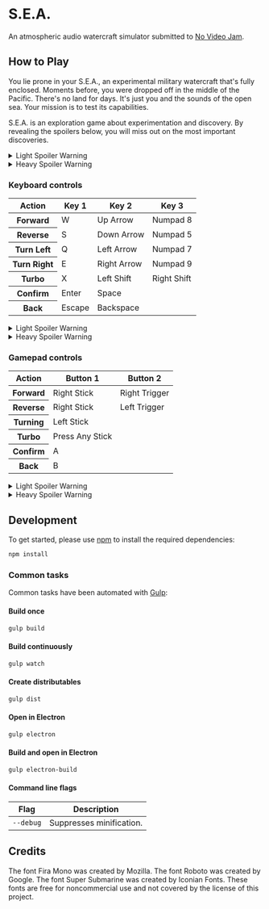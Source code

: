 # S.E.A.
An atmospheric audio watercraft simulator submitted to [No Video Jam](https://itch.io/jam/no-video-jam).

## How to Play
You lie prone in your S.E.A., an experimental military watercraft that's fully enclosed.
Moments before, you were dropped off in the middle of the Pacific.
There's no land for days.
It's just you and the sounds of the open sea.
Your mission is to test its capabilities.

S.E.A. is an exploration game about experimentation and discovery.
By revealing the spoilers below, you will miss out on the most important discoveries.

<details>
  <summary>Light Spoiler Warning</summary>
  <p>The console suggests that S.E.A. is an acronym for Submersible Exploration Apparatus.</p>
</details>

<details>
  <summary>Heavy Spoiler Warning</summary>
  <p>The military has intelligence that a vast network of caves exists beneath the ocean floor. They suspect that valuable treasures, some not of this world, lay dormant inside. Your secondary objective is to submerge, explore, and acquire these artifacts.</p>
</details>

### Keyboard controls
<table>
  <thead>
    <tr>
      <th>Action</th>
      <th>Key 1</th>
      <th>Key 2</th>
      <th>Key 3</th>
    </tr>
  </thead>
  <tbody>
    <tr>
      <th>Forward</th>
      <td>W</td>
      <td>Up Arrow</td>
      <td>Numpad 8</td>
    </tr>
    <tr>
      <th>Reverse</th>
      <td>S</td>
      <td>Down Arrow</td>
      <td>Numpad 5</td>
    </tr>
    <tr>
      <th>Turn Left</th>
      <td>Q</td>
      <td>Left Arrow</td>
      <td>Numpad 7</td>
    </tr>
    <tr>
      <th>Turn Right</th>
      <td>E</td>
      <td>Right Arrow</td>
      <td>Numpad 9</td>
    </tr>
    <tr>
      <th>Turbo</th>
      <td>X</td>
      <td>Left Shift</td>
      <td>Right Shift</td>
    </tr>
    <tr>
      <th>Confirm</th>
      <td>Enter</td>
      <td>Space</td>
      <td></td>
    </tr>
    <tr>
      <th>Back</th>
      <td>Escape</td>
      <td>Backspace</td>
      <td></td>
    </tr>
  </tbody>
</table>

<details>
  <summary>Light Spoiler Warning</summary>
  <p>The briefing suggested that the S.E.A. has undocumented capabilities. Try to experiment with its controls.</p>
</details>

<details>
  <summary>Heavy Spoiler Warning</summary>
  <table>
    <thead>
      <tr>
        <th>Action</th>
        <th>Key 1</th>
        <th>Key 2</th>
        <th>Key 3</th>
      </tr>
    </thead>
    <tbody>
      <tr>
        <th>Strafe Left</th>
        <td>A</td>
        <td>Numpad 4</td>
        <td></td>
      </tr>
      <tr>
        <th>Strafe Right</th>
        <td>D</td>
        <td>Numpad 6</td>
        <td></td>
      </tr>
      <tr>
        <th>Scan Area</th>
        <td>F</td>
        <td>Left Alt</td>
        <td>Right Alt</td>
      </tr>
      <tr>
        <th>Ascend</th>
        <td>Z</td>
        <td>Space</td>
        <td></td>
      </tr>
      <tr>
        <th>Descend</th>
        <td>C</td>
        <td>Left Control</td>
        <td>Right Control</td>
      </tr>
    </tbody>
  </table>
</details>

### Gamepad controls
<table>
  <thead>
    <tr>
      <th>Action</th>
      <th>Button 1</th>
      <th>Button 2</th>
    </tr>
  </thead>
  <tbody>
    <tr>
      <th>Forward</th>
      <td>Right Stick</td>
      <td>Right Trigger</td>
    </tr>
    <tr>
      <th>Reverse</th>
      <td>Right Stick</td>
      <td>Left Trigger</td>
    </tr>
    <tr>
      <th>Turning</th>
      <td>Left Stick</td>
      <td></td>
    </tr>
    <tr>
      <th>Turbo</th>
      <td>Press Any Stick</td>
      <td></td>
    </tr>
    <tr>
      <th>Confirm</th>
      <td>A</td>
      <td></td>
    </tr>
    <tr>
      <th>Back</th>
      <td>B</td>
      <td></td>
    </tr>
  </tbody>
</table>

<details>
  <summary>Light Spoiler Warning</summary>
  <p>The briefing suggested that the S.E.A. has undocumented capabilities. Try to experiment with its controls.</p>
</details>

<details>
  <summary>Heavy Spoiler Warning</summary>
  <table>
    <thead>
      <tr>
        <th>Action</th>
        <th>Button</th>
      </tr>
    </thead>
    <tbody>
      <tr>
        <th>Strafing</th>
        <td>Right Stick</td>
      </tr>
      <tr>
        <th>Scan Area</th>
        <td>A</td>
      </tr>
      <tr>
        <th>Ascend</th>
        <td>Right Bumper</td>
      </tr>
      <tr>
        <th>Descend</th>
        <td>Left Bumper</td>
      </tr>
    </tbody>
  </table>
</details>

## Development
To get started, please  use [npm](https://nodejs.org) to install the required dependencies:
```sh
npm install
```

### Common tasks
Common tasks have been automated with [Gulp](https://gulpjs.com):

#### Build once
```sh
gulp build
```

#### Build continuously
```sh
gulp watch
```

#### Create distributables
```sh
gulp dist
```

#### Open in Electron
```sh
gulp electron
```

#### Build and open in Electron
```sh
gulp electron-build
```

#### Command line flags
| Flag | Description |
| - | - |
| `--debug` | Suppresses minification. |

## Credits
The font Fira Mono was created by Mozilla.
The font Roboto was created by Google.
The font Super Submarine was created by Iconian Fonts.
These fonts are free for noncommercial use and not covered by the license of this project.
